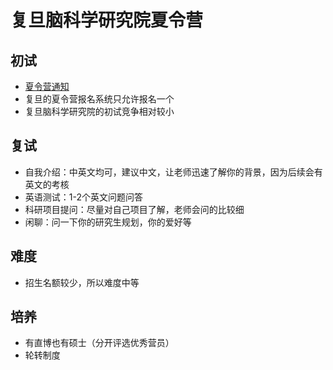 <!--
 * @Author: YiJianyong 8305190709@csu.edu.cn
 * @Date: 2022-08-01 20:43:18
 * @LastEditors: YiJianyong 8305190709@csu.edu.cn
 * @LastEditTime: 2022-08-15 21:24:03
 * @FilePath: \Markdown\夏令营\复旦脑科学研究院.md
 * @Description: 这是默认设置,请设置`customMade`, 打开koroFileHeader查看配置 进行设置: https://github.com/OBKoro1/koro1FileHeader/wiki/%E9%85%8D%E7%BD%AE
-->

# 复旦脑科学研究院夏令营  

## 初试  

+ [夏令营通知](https://iobs.fudan.edu.cn/c0/33/c17249a442419/page.htm)  
+ 复旦的夏令营报名系统只允许报名一个  
+ 复旦脑科学研究院的初试竞争相对较小  

## 复试  

+ 自我介绍：中英文均可，建议中文，让老师迅速了解你的背景，因为后续会有英文的考核  
+ 英语测试：1-2个英文问题问答  
+ 科研项目提问：尽量对自己项目了解，老师会问的比较细  
+ 闲聊：问一下你的研究生规划，你的爱好等  

## 难度  

+ 招生名额较少，所以难度中等  

## 培养  

+ 有直博也有硕士（分开评选优秀营员）  
+ 轮转制度  
